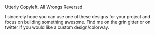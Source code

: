 Utterly Copyleft. All Wrongs Reversed.

I sincerely hope you can use one of these designs for your project and focus on building something awesome. Find me on the grin gitter or on twitter if you would like a custom design/colorway.
